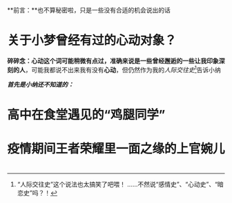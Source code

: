 **前言：**也不算秘密啦，只是一些没有合适的机会说出的话

# 关于小梦曾经有过的心动对象？
**碎碎念：**心动这个词可能稍微有点过，准确来说是一些**曾经邂逅的一些让我印象深刻的人**，可能我都说不出来我有没有**心动**，但仍然作为我的*人际交往史*[^1]告诉小纳

***首先是小纳还不知道的：***
# 高中在食堂遇见的“鸡腿同学”

# 疫情期间王者荣耀里一面之缘的上官婉儿

# 
[^1]:“人际交往史”这个说法也太搞笑了吧喂！
......不然说“感情史”、“心动史”、“暗恋史”吗？！